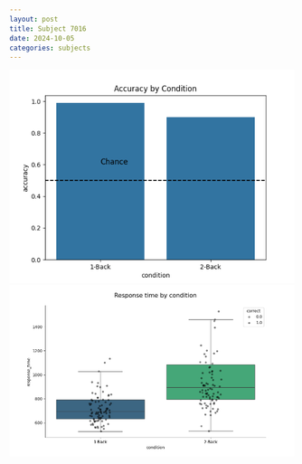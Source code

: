 ```yaml
---
layout: post
title: Subject 7016
date: 2024-10-05
categories: subjects
---
```


![](data/7016/run-4/7016_ATS_acc.png)
![](data/7016/run-4/7016_ATS_rt.png)
